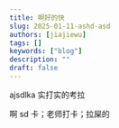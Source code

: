 ```yaml
---
title: 啊好的快
slug: 2025-01-11-ashd-asd
authors: [jiajiewu]
tags: []
keywords: ["blog"]
description: ""
draft: false
---
```

ajsdlka 实打实的考拉

啊 sd 卡；老师打卡；拉屎的
